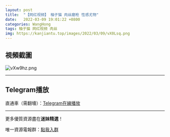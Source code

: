 ```yaml
---
layout: post
title:  "【网红视频】 柚子猫 肉丝磨枪 性感尤物"
date:   2022-03-09 19:01:22 +0800
categories: WangHong
tags: 柚子猫 网红视频 肉丝
img: https://kanjiantu.top/images/2022/03/09/vX0Lsq.png
---
```



## 視頻截圖

![vXw9hz.png](https://kanjiantu.top/images/2022/03/09/vX0lHJ.png)

* * *
## Telegram播放

直通車（需翻墻）：[Telegram在線播放](https://t.me/mimeijingxuan/6)

* * *
更多優質資源盡在**迷妹精選**！

唯一資源電報群：[點我入群](https://t.me/mimeijingxuan)


